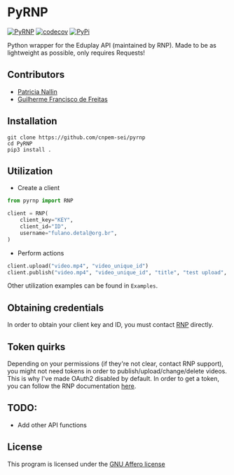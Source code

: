# PyRNP

[![PyRNP](https://github.com/ntanck/pyrnp/actions/workflows/python-app.yml/badge.svg)](https://github.com/ntanck/pyrnp/actions/workflows/python-app.yml)
[![codecov](https://codecov.io/gh/ntanck/pyrnp/branch/master/graph/badge.svg?token=VnxuTqUaHs)](https://codecov.io/gh/ntanck/pyrnp)
[![PyPi](https://img.shields.io/pypi/v/pyrnp.svg)](https://pypi.org/project/pyrnp/)

Python wrapper for the Eduplay API (maintained by RNP). Made to be as lightweight as possible, only requires Requests!

## Contributors

- [Patricia Nallin](https://github.com/pnallin)
- [Guilherme Francisco de Freitas](https://github.com/ntanck)

## Installation

```shell
git clone https://github.com/cnpem-sei/pyrnp
cd PyRNP
pip3 install .
```

## Utilization

- Create a client

```python
from pyrnp import RNP

client = RNP(
    client_key="KEY",
    client_id="ID",
    username="fulano.detal@org.br",
)
```

- Perform actions

```python
client.upload("video.mp4", "video_unique_id")
client.publish("video.mp4", "video_unique_id", "title", "test upload", thumbnail="thumb.png")
```

Other utilization examples can be found in `Examples`.

## Obtaining credentials

In order to obtain your client key and ID, you must contact [RNP](https://www.rnp.br/) directly.

## Token quirks

Depending on your permissions (if they're not clear, contact RNP support), you might not need tokens in order to publish/upload/change/delete videos. This is why I've made OAuth2 disabled by default. In order to get a token, you can follow the RNP documentation [here](https://eduplay.rnp.br/portal/integration#authentication).

## TODO:

- Add other API functions

## License

This program is licensed under the [GNU Affero license](https://www.gnu.org/licenses/agpl-3.0.txt)
